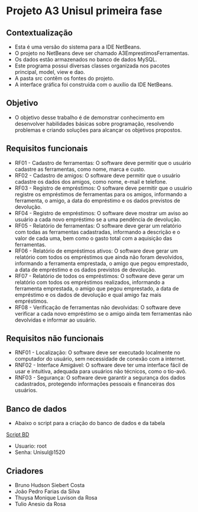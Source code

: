 # Projeto A3 Unisul primeira fase

## Contextualização
- Esta é uma versão do sistema para a IDE NetBeans.
- O projeto no NetBeans deve ser chamado A3EmprestimosFerramentas.
- Os dados estão armazenados no banco de dados MySQL.
- Este programa possui diversas classes organizada nos pacotes principal, model, view e dao.
- A pasta src contêm os fontes do projeto.
- A interface gráfica foi construída com o auxílio da IDE NetBeans.

## Objetivo 
- O objetivo desse trabalho é de demonstrar conhecimento em desenvolver habilidades básicas sobre programação, resolvendo problemas e criando soluções para alcançar os objetivos propostos. 

## Requisitos funcionais
- RF01 - Cadastro de ferramentas: O software deve permitir que o usuário cadastre as
ferramentas, como nome, marca e custo.
- RF02 - Cadastro de amigos: O software deve permitir que o usuário cadastre os dados
dos amigos, como nome, e-mail e telefone.
- RF03 - Registro de empréstimos: O software deve permitir que o usuário registre os
empréstimos de ferramentas para os amigos, informando a ferramenta, o amigo, a
data do empréstimo e os dados previstos de devolução.
- RF04 - Registro de empréstimos: O software deve mostrar um aviso ao usuário a cada
novo empréstimo se a uma pendência de devolução.
- RF05 - Relatório de ferramentas: O software deve gerar um relatório com todas as
ferramentas cadastradas, informando a descrição e o valor de cada uma, bem como
o gasto total com a aquisição das ferramentas.
- RF06 - Relatório de empréstimos ativos: O software deve gerar um relatório com todos
os empréstimos que ainda não foram devolvidos, informando a ferramenta
emprestada, o amigo que pegou emprestado, a data de empréstimo e os dados
previstos de devolução.
- RF07 - Relatório de todos os empréstimos: O software deve gerar um relatório com
todos os empréstimos realizados, informando a ferramenta emprestada, o amigo que
pegou emprestado, a data de empréstimo e os dados de devolução e qual amigo faz
mais empréstimos.
- RF08 - Verificação de ferramentas não devolvidas: O software deve verificar a cada
novo empréstimo se o amigo ainda tem ferramentas não devolvidas e informar ao
usuário.

## Requisitos não funcionais
- RNF01 - Localização: O software deve ser executado localmente no computador do
usuário, sem necessidade de conexão com a internet.
- RNF02 - Interface Amigável: O software deve ter uma interface fácil de usar e intuitiva,
adequada para usuários não técnicos, como o tio-avô.
- RNF03 - Segurança: O software deve garantir a segurança dos dados cadastrados,
protegendo informações pessoais e financeiras dos usuários.

## Banco de dados
- Abaixo o script para a criação do banco de dados e da tabela

[Script BD](https://github.com/ThuysaLuvison/A3EmprestimosFerramentas/blob/master/banco.sql)
- Usuario: root
- Senha: Unisul@1520

## Criadores
- Bruno Hudson Siebert Costa
- João Pedro Farias da Silva
- Thuysa Monique Luvison da Rosa
- Tulio Anesio da Rosa

